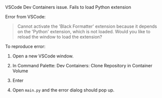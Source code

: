 VSCode Dev Containers issue. Fails to load Python extension

Error from VSCode:

> Cannot activate the 'Black Formatter' extension because it depends on the 'Python' extension, which is not loaded. Would you like to reload the window to load the extension?

To reproduce error:

1. Open a new VSCode window.

1. In Command Palette: Dev Containers: Clone Repository in Container Volume

1. Enter 

1. Open `main.py` and the error dialog should pop up.

